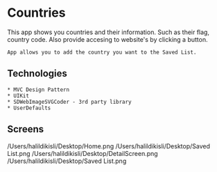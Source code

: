 # Countries



This app shows you countries and their information. Such as their flag, country code. Also provide accesing to website's by clicking a button.
    
    
    App allows you to add the country you want to the Saved List.
    
    
## Technologies  

    * MVC Design Pattern
    * UIKit
    * SDWebImageSVGCoder - 3rd party library
    * UserDefaults


## Screens

/Users/halildikisli/Desktop/Home.png
/Users/halildikisli/Desktop/Saved List.png
/Users/halildikisli/Desktop/DetailScreen.png
/Users/halildikisli/Desktop/Saved List.png
